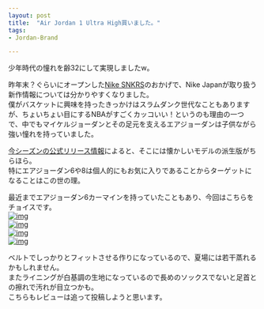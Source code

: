 ```yaml
---
layout: post
title:  "Air Jordan 1 Ultra High買いました。"
tags:
- Jordan-Brand

---
```

少年時代の憧れを齢32にして実現しましたw。

昨年末？ぐらいにオープンした[Nike SNKRS][SNKRS]のおかげで、Nike Japanが取り扱う新作情報については分かりやすくなりました。  
僕がバスケットに興味を持ったきっかけはスラムダンク世代なこともありますが、ちょいちょい目にするNBAがすごくカッコいい！というのも理由の一つで、中でもマイケルジョーダンとその足元を支えるエアジョーダンは子供ながら強い憧れを持っていました。

[今シーズンの公式リリース情報][Release2017]によると、そこには懐かしいモデルの派生版がちらほら。  
特にエアジョーダン6や8は個人的にもお気に入りであることからターゲットになることはこの世の理。  

最近までエアジョーダン6カーマインを持っていたこともあり、今回はこちらをチョイスです。  
[![img](https://watarusuzuki.github.io/images/myshoes/IMG_1486.JPG)][Alternate]  
[![img](https://watarusuzuki.github.io/images/myshoes/IMG_1487.JPG)][Alternate]  
[![img](https://watarusuzuki.github.io/images/myshoes/IMG_1488.JPG)][Alternate]  
[![img](https://watarusuzuki.github.io/images/myshoes/IMG_1489.JPG)][Alternate]  

ベルトでしっかりとフィットさせる作りになっているので、夏場には若干蒸れるかもしれません。  
またライニングが白基調の生地になっているので長めのソックスでないと足首との擦れで汚れが目立つかも。  
こちらもレビューは追って投稿しようと思います。

[SNKRS]: https://www.nike.com/jp/launch/
[Alternate]: https://www.nike.com/jp/launch/t/air-jordan-8-retro-white-black-gym-red
[Release2017]: http://news.nike.com/news/jordan-brand-spring-2017-retro
